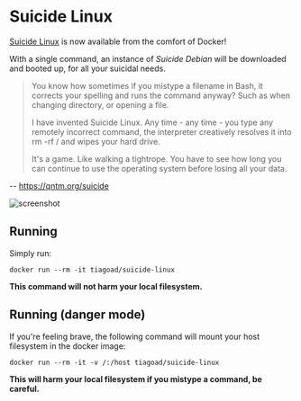 Suicide Linux
=============

[Suicide Linux](https://qntm.org/suicide) is now available from the comfort of Docker!

With a single command, an instance of _Suicide Debian_ will be downloaded and booted up, for all your suicidal needs.

>You know how sometimes if you mistype a filename in Bash, it corrects your spelling and runs the command anyway? Such as when changing directory, or opening a file.
>
>I have invented Suicide Linux. Any time - any time - you type any remotely incorrect command, the interpreter creatively resolves it into rm -rf / and wipes your hard drive.
>
>It's a game. Like walking a tightrope. You have to see how long you can continue to use the operating system before losing all your data.

-- https://qntm.org/suicide

![screenshot](screenshot.png)

Running
-------

Simply run:

    docker run --rm -it tiagoad/suicide-linux

**This command will not harm your local filesystem.**

Running (danger mode)
---------------------

If you're feeling brave, the following command will mount your host filesystem in the docker image:

    docker run --rm -it -v /:/host tiagoad/suicide-linux

**This will harm your local filesystem if you mistype a command, be careful.**
